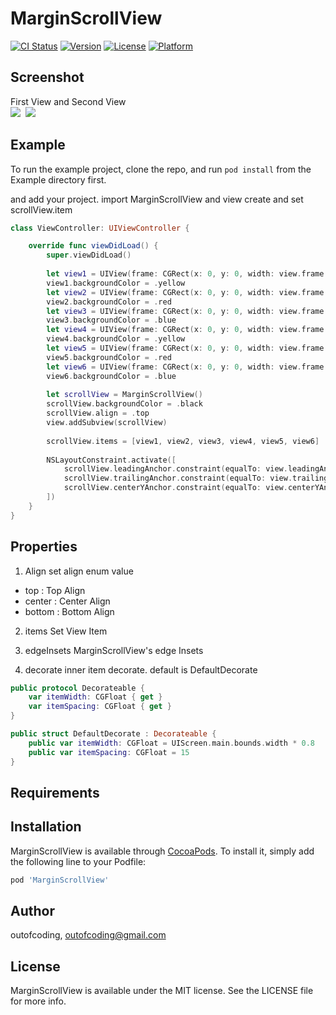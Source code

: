 # MarginScrollView

[![CI Status](https://img.shields.io/travis/outofcoding/MarginScrollView.svg?style=flat)](https://travis-ci.org/outofcoding/MarginScrollView)
[![Version](https://img.shields.io/cocoapods/v/MarginScrollView.svg?style=flat)](https://cocoapods.org/pods/MarginScrollView)
[![License](https://img.shields.io/cocoapods/l/MarginScrollView.svg?style=flat)](https://cocoapods.org/pods/MarginScrollView)
[![Platform](https://img.shields.io/cocoapods/p/MarginScrollView.svg?style=flat)](https://cocoapods.org/pods/MarginScrollView)

## Screenshot

First View and Second View
<br/>
<kbd>
    <img src="https://user-images.githubusercontent.com/34772312/83946622-fc2cd980-a84c-11ea-8ae3-bbc8882068e2.png"/>
</kbd>
<kbd>
    <img src="https://user-images.githubusercontent.com/34772312/83946624-fdf69d00-a84c-11ea-9e4a-bba80cc9b739.png"/>
</kbd>

## Example

To run the example project, clone the repo, and run `pod install` from the Example directory first.

and add your project.
import MarginScrollView and view create and set scrollView.item

```swift
class ViewController: UIViewController {

    override func viewDidLoad() {
        super.viewDidLoad()
        
        let view1 = UIView(frame: CGRect(x: 0, y: 0, width: view.frame.width * 0.8, height: 100))
        view1.backgroundColor = .yellow
        let view2 = UIView(frame: CGRect(x: 0, y: 0, width: view.frame.width * 0.8, height: 200))
        view2.backgroundColor = .red
        let view3 = UIView(frame: CGRect(x: 0, y: 0, width: view.frame.width * 0.8, height: 300))
        view3.backgroundColor = .blue
        let view4 = UIView(frame: CGRect(x: 0, y: 0, width: view.frame.width * 0.8, height: 70))
        view4.backgroundColor = .yellow
        let view5 = UIView(frame: CGRect(x: 0, y: 0, width: view.frame.width * 0.8, height: 250))
        view5.backgroundColor = .red
        let view6 = UIView(frame: CGRect(x: 0, y: 0, width: view.frame.width * 0.8, height: 100))
        view6.backgroundColor = .blue
        
        let scrollView = MarginScrollView()
        scrollView.backgroundColor = .black
        scrollView.align = .top
        view.addSubview(scrollView)
        
        scrollView.items = [view1, view2, view3, view4, view5, view6]
        
        NSLayoutConstraint.activate([
            scrollView.leadingAnchor.constraint(equalTo: view.leadingAnchor),
            scrollView.trailingAnchor.constraint(equalTo: view.trailingAnchor),
            scrollView.centerYAnchor.constraint(equalTo: view.centerYAnchor)
        ])
    }
}
```

## Properties
1. Align
set align enum value 
- top : Top Align
- center : Center Align
- bottom : Bottom Align

2. items
Set View Item

3. edgeInsets
MarginScrollView's edge Insets

4. decorate
inner item decorate. default is DefaultDecorate
```swift
public protocol Decorateable {
    var itemWidth: CGFloat { get }
    var itemSpacing: CGFloat { get }
}

public struct DefaultDecorate : Decorateable {
    public var itemWidth: CGFloat = UIScreen.main.bounds.width * 0.8
    public var itemSpacing: CGFloat = 15
}
```

## Requirements

## Installation

MarginScrollView is available through [CocoaPods](https://cocoapods.org). To install
it, simply add the following line to your Podfile:

```ruby
pod 'MarginScrollView'
```

## Author

outofcoding, outofcoding@gmail.com

## License

MarginScrollView is available under the MIT license. See the LICENSE file for more info.


